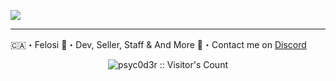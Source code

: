 ![](https://share.creavite.co/Cgo0Zr5kBl6uE4M6.gif)

----

🇨🇦・Felosi
🌴・Dev, Seller, Staff & And More
🚥・Contact me on [Discord](https://discord.com/users/779716357872680970)

<p align="center"><img src="https://profile-counter.glitch.me/{FelosiDev}/count.svg" alt="psyc0d3r :: Visitor's Count" /></p>
